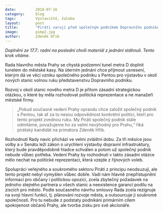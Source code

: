```yaml
---
date:         2018-07-16
category:     blog
tags:         Výstaviště, žaloba
layout:       post
title:        "Piráti varují před společným podnikem Dopravního podniku s Pentou k metru D" 
image:        pimp2.jpg
author:       Zdeněk Hřib
---
```


*Doplnění ze 17.7.: radní na poslední chvíli materiál z jednání stáhnuli. Tento krok vítáme.*

Rada hlavního města Prahy se chystá podzemní tunel metra D doplnit tunelem do městské kasy. Na úterním jednání chce přijmout usnesení, kterým dá ve věci vzniku společného podniku s Pentou pro výstavbu v okolí nových stanic volnou ruku představenstvu Dopravního podniku.

Rozvoj v okolí stanic nového metra D je přitom zásadní strategickou otázkou, o které by měla rozhodovat politická reprezentace a ne manažeři městské firmy. 
> „Pokud současné vedení Prahy opravdu chce založit společný podnik s Pentou, tak ať za to nesou odpovědnost konkrétní politici, kteří pro tento projekt zvednou ruku. My Piráti společný podnik stále odmítáme, považujeme ho za velmi nevýhodný pro Prahu,“ říká pirátský kandidát na primátora Zdeněk Hřib. 

Rozhodnutí Rady navíc přichází ve velmi zvláštní dobu. Za tři měsíce jsou volby a v Senátu leží zákon o urychlení výstavby dopravní infrastruktury, který bude pravděpodobně hladce schválen a potom už společný podnik nebude vůbec potřeba. Vedení Prahy by rozhodnutí v takto zásadní otázce mělo nechat na politické reprezentaci, která vzejde z říjnových voleb. 

Spolupráci veřejného a soukromého sektoru Piráti z principu neodsuzují, ale tento projekt nebyl vymyšlen vůbec dobře. Vadí nám hlavně znepřístupnění informací pro občany i politickou opozici, zcela zbytečný požadavek na jednoho stejného partnera u všech stanic a neexistence garancí podílu na ziscích pro město. Podle současného návrhu smlouvy Rada zcela rezignuje na svoji hlavní funkci, tj. plánování rozvoje města, a outsourcuje ji soukromé společnosti. Pro tu nebude z podstaty podnikání primárním cílem spokojenost občanů Prahy, ale tvorba zisku pro své akcionáře.
